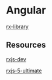 # Angular

[rx-library](https://angular.io/guide/rx-library)

## Resources

[rxjs-dev](https://rxjs-dev.firebaseapp.com/)

[rxjs-5-ultimate](https://chrisnoring.gitbooks.io/rxjs-5-ultimate/)
